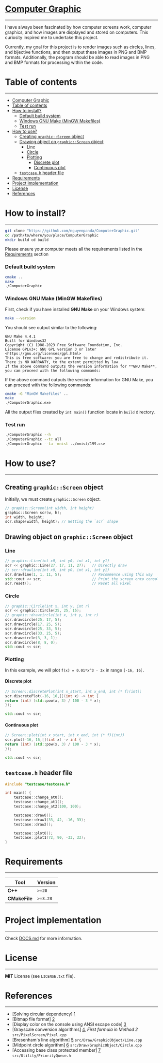 [Computer Graphic](https://github.com/nguyenpanda/ComputerGraphic)
======================
---
I have always been fascinated by how computer screens work,
computer graphics, and how images are displayed and stored on computers.
This curiosity inspired me to undertake this project.

Currently, my goal for this project is to render images such as circles, lines, and bijective functions,
and then output these images in PNG and BMP formats.
Additionally, the program should be able to read images in PNG and BMP formats for processing within the code.

# Table of contents

---

<!-- TOC -->
* [Computer Graphic](#computer-graphic)
* [Table of contents](#table-of-contents)
* [How to install?](#how-to-install)
    * [Default build system](#default-build-system)
    * [Windows GNU Make (MinGW Makefiles)](#windows-gnu-make-mingw-makefiles)
    * [Test run](#test-run)
* [How to use?](#how-to-use)
  * [Creating `graphic::Screen` object](#creating-graphicscreen-object)
  * [Drawing object on `graphic::Screen` object](#drawing-object-on-graphicscreen-object)
    * [Line](#line)
    * [Circle](#circle)
    * [Plotting](#plotting)
      * [Discrete plot](#discrete-plot)
      * [Continuous plot](#continuous-plot)
  * [`testcase.h` header file](#testcaseh-header-file)
* [Requirements](#requirements)
* [Project implementation](#project-implementation)
* [License](#license)
* [References](#references)
<!-- TOC -->

# How to install?

---
```bash
git clone "https://github.com/nguyenpanda/ComputerGraphic.git"
cd /path/to/where/you/place/ComputerGraphic
mkdir build cd build
```

Please ensure your computer meets all the requirements listed in the [Requirements](#requirements) section

### Default build system
```bash
cmake ..
make
./ComputerGraphic
```
### Windows GNU Make (MinGW Makefiles)
First, check if you have installed **GNU Make** on your Windows system:
``` bash
make --version
```
You should see output similar to the following:
```
GNU Make 4.4.1
Built for Windows32
Copyright (C) 1988-2023 Free Software Foundation, Inc.
License GPLv3+: GNU GPL version 3 or later <https://gnu.org/licenses/gpl.html>
This is free software: you are free to change and redistribute it.
There is NO WARRANTY, to the extent permitted by law.
If the above command outputs the version information for **GNU Make**, you can proceed with the following commands:
```
If the above command outputs the version information for GNU Make, you can proceed with the following commands:
``` bash
cmake -G "MinGW Makefiles" ..
make
./ComputerGraphic.exe
```
All the output files created by `int main()` function locate in `build` directory.

### Test run
```bash
./ComputerGraphic --h
./ComputerGraphic --tc all
./ComputerGraphic --ta -mnist ../mnist/199.csv
```

# How to use?

---

## Creating `graphic::Screen` object

Initially, we must create `graphic::Screen` object.

```C++
// graphic::Screen(int width, int height)
graphic::Screen scr(w, h);
int width, height;
scr.shape(width, height); // Getting the `scr` shape
```

## Drawing object on `graphic::Screen` object

### Line

```C++
// graphic::Line(int x0, int y0, int x1, int y1)
scr << graphic::Line(27, 17, 11, 27);   // Directly draw
// scr::drawline(int x0, int y0, int x1, int y1)
scr.drawline(1, 1, 11, 5);              // Recommence using this way
std::cout << scr;                       // Print the screen onto console/terminal
scr.reset();                            // Reset all Pixel
```

### Circle

```C++
// graphic::Circle(int x, int y, int r)
scr << graphic::Circle(25, 25, 15);
// graphic::drawcircle(int x, int y, int r)
scr.drawcircle(25, 17, 5);
scr.drawcircle(17, 25, 5);
scr.drawcircle(25, 33, 5);
scr.drawcircle(33, 25, 5);
scr.drawcircle(3, 3, 1);
scr.drawcircle(8, 8, 0);
std::cout << scr;
```

### Plotting

In this example, we will plot `f(x) = 0.01*x^3 - 3x` in range `[-16, 16]`.

#### Discrete plot

```C++
// Screen::discretePlot(int x_start, int x_end, int (* f)(int))
scr.discretePlot(-16, 16,[](int x) -> int {
return (int) (std::pow(x, 3) / 100 - 3 * x);
});

std::cout << scr;
```

#### Continuous plot

```C++
// Screen::plot(int x_start, int x_end, int (* f)(int))
scr.plot(-16, 16,[](int x) -> int {
return (int) (std::pow(x, 3) / 100 - 3 * x);
});

std::cout << scr;
```

## `testcase.h` header file

```C++
#include "testcase/testcase.h"

int main() {
    testcase::change_at0();
    testcase::change_at1();
    testcase::change_at2(100, 100);

    testcase::draw0();
    testcase::draw1(33, 42, -16, 33);
    testcase::draw2();

    testcase::plot0();
    testcase::plot1(72, 90, -33, 33);
}

```

# Requirements

---

| **Tool**      | **Version** |
|---------------|-------------|
| **C++**       | `>=20`      |
| **CMakeFile** | `>=3.28`    |

# Project implementation

---
  Check [DOCS.md](docs/DOCS.md) for more information.


# License

---
**MIT** License (see `LICENSE.txt` file).

# References

---

- [Solving circular dependency]                            [1]
- [Bitmap file format]                                     [2]
- [Display color on the console using ANSI escape code]    [3] 
- [Grayscale conversion algorithms]                        [4], _First formula in Method 2_ `src/PixelScreen/Pixel.cpp`
- [Bresenham's line algorithm]                             [5] `src/Draw/GraphicObject/Line.cpp`
- [Midpoint circle algorithm]                              [6] `src/Draw/GraphicObject/Circle.cpp`
- [Accessing base class protected member]                  [7] `src/Utility/PriorityQueue.h`

[1]: https://cplusplus.com/articles/Gw6AC542/ "Solving circular dependency"
[2]: https://en.wikipedia.org/wiki/BMP_file_format "Bitmap file format"
[3]: https://en.wikipedia.org/wiki/ANSI_escape_code "ANSI escape code"
[4]: https://tannerhelland.com/2011/10/01/grayscale-image-algorithm-vb6.html "Method 2"
[5]: https://en.wikipedia.org/wiki/Bresenham%27s_line_algorithm "Line algorithm"
[6]: https://en.wikipedia.org/wiki/Midpoint_circle_algorithm "Midpoint circle algorithm"
[7]: https://stackoverflow.com/questions/69012795/accessing-a-base-class-member-with-accessing-priority-queue-container "Accessing protected attribute"
